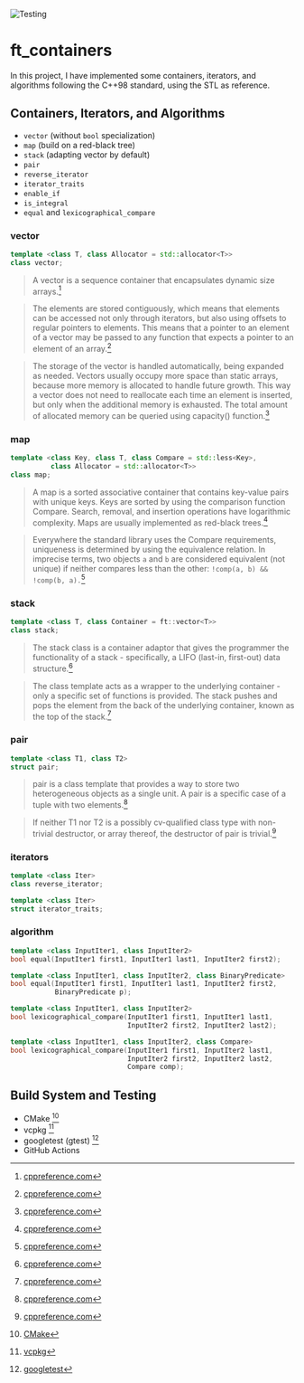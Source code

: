 ![Testing](https://github.com/chughes741/ft_containers/actions/workflows/cmake.yml/badge.svg)

# ft_containers
In this project, I have implemented some containers, iterators, and algorithms following the C++98 standard, using the STL as reference.


## Containers, Iterators, and Algorithms
- `vector` (without `bool` specialization)
- `map` (build on a red-black tree)
- `stack` (adapting vector by default)
- `pair`
- `reverse_iterator`
- `iterator_traits`
- `enable_if`
- `is_integral` 
- `equal` and `lexicographical_compare`

### vector
```cpp
template <class T, class Allocator = std::allocator<T>>
class vector;
```

> A vector is a sequence container that encapsulates dynamic size arrays.[^1]

> The elements are stored contiguously, which means that elements can be accessed not only through iterators, but also using offsets to regular pointers to elements. This means that a pointer to an element of a vector may be passed to any function that expects a pointer to an element of an array.[^1]

> The storage of the vector is handled automatically, being expanded as needed. Vectors usually occupy more space than static arrays, because more memory is allocated to handle future growth. This way a vector does not need to reallocate each time an element is inserted, but only when the additional memory is exhausted. The total amount of allocated memory can be queried using capacity() function.[^1]

### map
```cpp
template <class Key, class T, class Compare = std::less<Key>,
          class Allocator = std::allocator<T>>
class map;
```
> A map is a sorted associative container that contains key-value pairs with unique keys. Keys are sorted by using the comparison function Compare. Search, removal, and insertion operations have logarithmic complexity. Maps are usually implemented as red-black trees.[^1]

> Everywhere the standard library uses the Compare requirements, uniqueness is determined by using the equivalence relation. In imprecise terms, two objects `a` and `b` are considered equivalent (not unique) if neither compares less than the other: `!comp(a, b) && !comp(b, a).`[^1]

### stack
```cpp
template <class T, class Container = ft::vector<T>>
class stack;
```
> The stack class is a container adaptor that gives the programmer the functionality of a stack - specifically, a LIFO (last-in, first-out) data structure.[^1]

> The class template acts as a wrapper to the underlying container - only a specific set of functions is provided. The stack pushes and pops the element from the back of the underlying container, known as the top of the stack.[^1]

### pair
```cpp
template <class T1, class T2>
struct pair;
```
> pair is a class template that provides a way to store two heterogeneous objects as a single unit. A pair is a specific case of a tuple with two elements.[^1]

> If neither T1 nor T2 is a possibly cv-qualified class type with non-trivial destructor, or array thereof, the destructor of pair is trivial.[^1]

### iterators
```cpp
template <class Iter>
class reverse_iterator;
```

```cpp
template <class Iter>
struct iterator_traits;
```

### algorithm
```cpp
template <class InputIter1, class InputIter2>
bool equal(InputIter1 first1, InputIter1 last1, InputIter2 first2);
```
```cpp
template <class InputIter1, class InputIter2, class BinaryPredicate>
bool equal(InputIter1 first1, InputIter1 last1, InputIter2 first2,
           BinaryPredicate p);
```
```cpp
template <class InputIter1, class InputIter2>
bool lexicographical_compare(InputIter1 first1, InputIter1 last1,
                             InputIter2 first2, InputIter2 last2);
```
```cpp
template <class InputIter1, class InputIter2, class Compare>
bool lexicographical_compare(InputIter1 first1, InputIter2 last1,
                             InputIter2 first2, InputIter2 last2,
                             Compare comp);
```


## Build System and Testing
- CMake [^2]
- vcpkg [^3]
- googletest (gtest) [^4]
- GitHub Actions


[^1]:  [cppreference.com](https://en.cppreference.com/w/)
[^2]:  [CMake](https://cmake.org/)
[^3]:  [vcpkg](https://vcpkg.io/en/index.html)
[^4]:  [googletest](https://github.com/google/googletest)